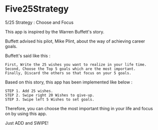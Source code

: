 # Five25Strategy

5/25 Strategy : Choose and Focus

This app is inspired by the Warren Buffett's story.

Buffett advised his pilot, Mike Plint, about the way of achieving career goals.

Buffett's said like this :


    First, Write the 25 wishes you want to realize in your life time. 
    Second, Choose the Top 5 goals which are the most important. 
    Finally, Discard the others so that focus on your 5 goals.


Based on this story, this app has been implemented like below :

    STEP 1. Add 25 wishes. 
    STEP 2. Swipe right 20 Wishes to give-up.
    STEP 3. Swipe left 5 Wishes to set goals.


Therefore, you can choose the most important thing in your life and focus on by using this app.

Just ADD and SWIPE!
